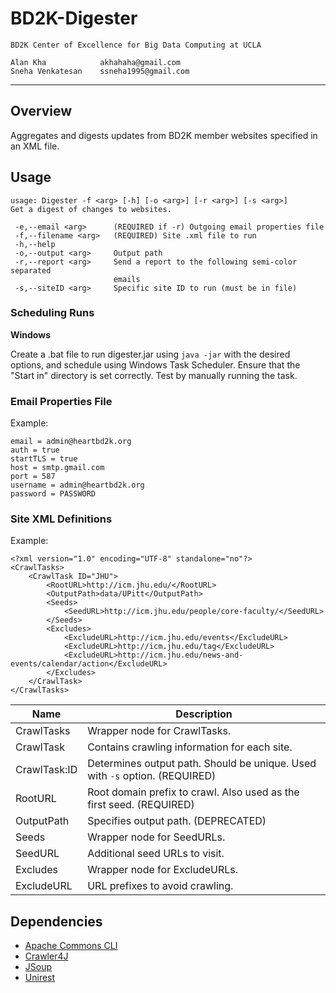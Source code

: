 BD2K-Digester
===================
	BD2K Center of Excellence for Big Data Computing at UCLA

	Alan Kha		    akhahaha@gmail.com
	Sneha Venkatesan	ssneha1995@gmail.com
-------------------------------------------------------------------------------
Overview
---------------
Aggregates and digests updates from BD2K member websites specified in an XML
file.

Usage
---------------
	usage: Digester -f <arg> [-h] [-o <arg>] [-r <arg>] [-s <arg>]
	Get a digest of changes to websites.

     -e,--email <arg>      (REQUIRED if -r) Outgoing email properties file
	 -f,--filename <arg>   (REQUIRED) Site .xml file to run
	 -h,--help
	 -o,--output <arg>     Output path
	 -r,--report <arg>     Send a report to the following semi-color separated
						   emails
	 -s,--siteID <arg>     Specific site ID to run (must be in file)

### Scheduling Runs
**Windows**

Create a .bat file to run digester.jar using `java -jar` with the desired
options, and schedule using Windows Task Scheduler. Ensure that the "Start in"
directory is set correctly. Test by manually running the task.

### Email Properties File
Example:

    email = admin@heartbd2k.org
    auth = true
    startTLS = true
    host = smtp.gmail.com
    port = 587
    username = admin@heartbd2k.org
    password = PASSWORD

### Site XML Definitions
Example:

    <?xml version="1.0" encoding="UTF-8" standalone="no"?>
    <CrawlTasks>
        <CrawlTask ID="JHU">
            <RootURL>http://icm.jhu.edu/</RootURL>
            <OutputPath>data/UPitt</OutputPath>
            <Seeds>
                <SeedURL>http://icm.jhu.edu/people/core-faculty/</SeedURL>
            </Seeds>
            <Excludes>
                <ExcludeURL>http://icm.jhu.edu/events</ExcludeURL>
                <ExcludeURL>http://icm.jhu.edu/tag</ExcludeURL>
                <ExcludeURL>http://icm.jhu.edu/news-and-events/calendar/action</ExcludeURL>
            </Excludes>
        </CrawlTask>
    </CrawlTasks>

Name | Description
------------ | -------------
CrawlTasks | Wrapper node for CrawlTasks.
CrawlTask | Contains crawling information for each site.
CrawlTask:ID | Determines output path. Should be unique. Used with `-s` option. (REQUIRED)
RootURL | Root domain prefix to crawl. Also used as the first seed. (REQUIRED)
OutputPath | Specifies output path. (DEPRECATED)
Seeds | Wrapper node for SeedURLs.
SeedURL | Additional seed URLs to visit.
Excludes | Wrapper node for ExcludeURLs.
ExcludeURL | URL prefixes to avoid crawling.

Dependencies
---------------
 - [Apache Commons CLI](http://commons.apache.org/proper/commons-cli/)
 - [Crawler4J](https://github.com/yasserg/crawler4j)
 - [JSoup](http://jsoup.org/)
 - [Unirest](http://unirest.io/)

